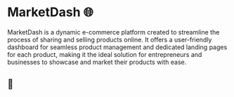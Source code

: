 # MarketDash 🌐

MarketDash is a dynamic e-commerce platform created to streamline the process of sharing and selling products online. It offers a user-friendly dashboard for seamless product management and dedicated landing pages for each product, making it the ideal solution for entrepreneurs and businesses to showcase and market their products with ease.

## 💓
